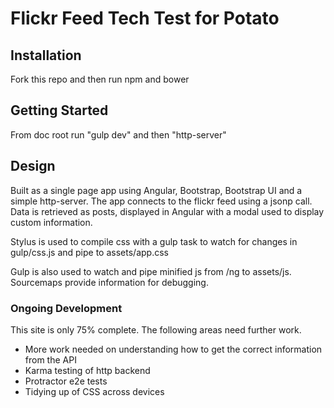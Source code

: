 # Flickr Feed Tech Test for Potato

## Installation

Fork this repo and then run npm and bower

## Getting Started

From doc root run "gulp dev" and then "http-server"

## Design

Built as a single page app using Angular, Bootstrap, Bootstrap UI and a simple http-server.  The app connects to the flickr feed using a jsonp call.  Data is retrieved as posts, displayed in Angular with a modal used to display custom information.

Stylus is used to compile css with a gulp task to watch for changes in gulp/css.js and pipe to assets/app.css

Gulp is also used to watch and pipe minified js from /ng to assets/js.  Sourcemaps provide information for debugging.

### Ongoing Development

This site is only 75% complete.  The following areas need further work.

* More work needed on understanding how to get the correct information from the API
* Karma testing of http backend
* Protractor e2e tests
* Tidying up of CSS across devices

